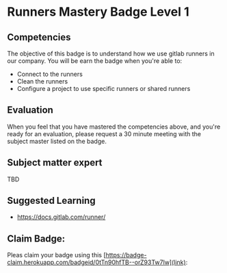 # Runners Mastery Badge Level 1

## Competencies
The objective of this badge is to understand how we use gitlab runners in our company.
You will be earn the badge when you're able to:
- Connect to the runners
- Clean the runners
- Configure a project to use specific runners or shared runners

## Evaluation
When you feel that you have mastered the competencies above, and you're ready for an evaluation, please request a 30 minute meeting with the subject master listed on the badge.

## Subject matter expert
TBD

## Suggested Learning
- https://docs.gitlab.com/runner/

## Claim Badge:
Pleas claim your badge using this [https://badge-claim.herokuapp.com/badgeid/0tTn90hfTB--orZ93Tw7lw](link):

